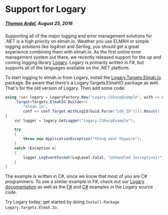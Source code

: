 # Support for Logary##### [Thomas Ardal](http://elmah.io/about/), August 25, 2016Supporting all of the major logging and error management solutions for .NET is a high priority on elmah.io. Weather you use ELMAH or simple logging solutions like log4net and Serilog, you should get a great experience combining them with elmah.io. As the first online error management system out there, we recently released support for the up and coming logging library [Logary](https://logary.github.io/). Logary is primarily written in F#, but supports all of the languages available on the .NET platform.To start logging to elmah.io from Logary, install the [Logary.Targets.Elmah.Io](https://www.nuget.org/packages/Logary.Targets.Elmah.Io/) package. Be aware that there's a Logary.Targets.ElmahIO package as well. That's for the old version of Logary. Then add some code:```csharpusing (var logary = LogaryFactory.New("Logary.CSharpExample", with => with    .Target<Targets.ElmahIO.Builder>(
        "elmah.io",        conf => conf.Target.WithLogId(Guid.Parse("LOG_ID")))).Result){    var logger = logary.GetLogger("Logary.CSharpExample");    try    {        throw new ApplicationException("thing went haywire");    }    catch (Exception e)    {        logger.LogEventFormat(LogLevel.Fatal, "Unhandled {exception}!", e);    }}```The example is written in C#, since we know that most of you are C# programmers. To see a similar example in F#, check out our [Logary documentation](https://docs.elmah.io/logging-to-elmah-io-from-logary/) as well as the [F#](https://github.com/logary/logary/tree/master/examples/Logary.ElmahIO)  and [C#](https://github.com/logary/logary/tree/master/examples/Logary.ElmahIO.CSharpExample) examples in the Logary source code.Try Logary today; get started by doing `Install-Package Logary.Targets.Elmah.Io`.